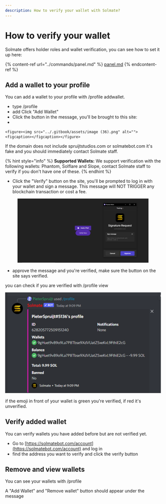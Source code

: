 ```yaml
---
description: How to verify your wallet with Solmate?
---
```


# How to verify your wallet

Solmate offers holder roles and wallet verification, you can see how to set it up here:

{% content-ref url="../commands/panel.md" %}
[panel.md](../commands/panel.md)
{% endcontent-ref %}

## Add a wallet to your profile

You can add a wallet to your profile with /profile addwallet.

* type /profile
* add Click "Add Wallet"
* Click the button in the message, you'll be brought to this site:
*

    <figure><img src="../.gitbook/assets/image (36).png" alt=""><figcaption></figcaption></figure>

If the domain does not include spruijtstudios.com or solmatebot.com it's fake and you should immediately contact Solmate staff.

{% hint style="info" %}
**Supported Wallets:** We support verification with the following wallets: Phantom, Solflare and Slope, contact Solmate staff to verify if you don't have one of these.
{% endhint %}

* Click the "Verify" button on the site, you'll be prompted to log in with your wallet and sign a message. This message will NOT TRIGGER any blockchain transaction or cost a fee.

<figure><img src="../.gitbook/assets/image (13) (2).png" alt=""><figcaption></figcaption></figure>

* approve the message and you're verified, make sure the button on the site says verified.

you can check if you are verified with /profile view

![](<../.gitbook/assets/image (6) (1).png>)

if the emoji in front of your wallet is green you're verified, if red it's unverified.

## Verify added wallet

You can verify wallets you have added before but are not verified yet.

* Go to [https://solmatebot.com/account](https://solmatebot.com/account) and log in
* find the address you want to verify and click the verify button

## Remove and view wallets

You can see your wallets with /profile

A "Add Wallet" and "Remove wallet" button should appear under the message
